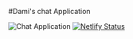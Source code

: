 #Dami's chat Application

![Chat Application](https://i.ibb.co/GJwyy9m/Bv9-Js3-QLOLY-HD.jpg)
[![Netlify Status](https://api.netlify.com/api/v1/badges/f9734f48-aaff-468b-a429-80fa70e52aee/deploy-status)](https://app.netlify.com/sites/chat-dami/deploys)
